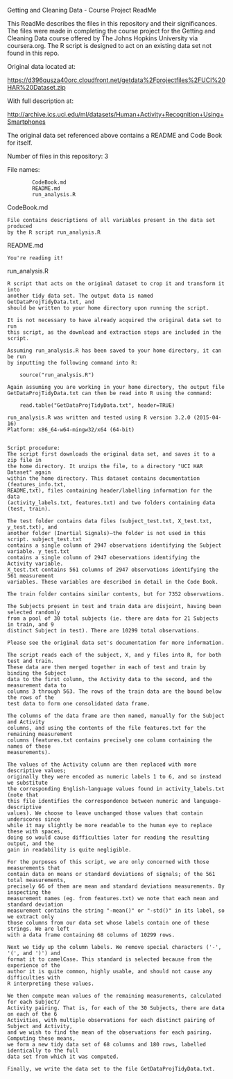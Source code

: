 Getting and Cleaning Data - Course Project
ReadMe

This ReadMe describes the files in this repository and their significances.
The files were made in completing the course project for the Getting and Cleaning
Data course offered by The Johns Hopkins University via coursera.org. The R script
is designed to act on an existing data set not found in this repo.

Original data located at:

https://d396qusza40orc.cloudfront.net/getdata%2Fprojectfiles%2FUCI%20HAR%20Dataset.zip

With full description at:

http://archive.ics.uci.edu/ml/datasets/Human+Activity+Recognition+Using+Smartphones

The original data set referenced above contains a README and Code Book for itself.


Number of files in this repository: 3

File names:	

			CodeBook.md
			README.md
			run_analysis.R


CodeBook.md

	File contains descriptions of all variables present in the data set produced
	by the R script run_analysis.R


README.md

	You're reading it!


run_analysis.R

	R script that acts on the original dataset to crop it and transform it into
	another tidy data set. The output data is named GetDataProjTidyData.txt, and
	should be written to your home directory upon running the script.
	
	It is not necessary to have already acquired the original data set to run
	this script, as the download and extraction steps are included in the script.
	
	Assuming run_analysis.R has been saved to your home directory, it can be run
	by inputting the following command into R:
	
		source("run_analysis.R")
		
	Again assuming you are working in your home directory, the output file
	GetDataProjTidyData.txt can then be read into R using the command:
	
		read.table("GetDataProjTidyData.txt", header=TRUE)
		
	run_analysis.R was written and tested using R version 3.2.0 (2015-04-16)
	Platform: x86_64-w64-mingw32/x64 (64-bit)
	
	
	Script procedure:
	The script first downloads the original data set, and saves it to a zip file in
	the home directory. It unzips the file, to a directory "UCI HAR Dataset" again
	within the home directory. This dataset contains documentation (features_info.txt,
	README,txt), files containing header/labelling information for the data
	(activity_labels.txt, features.txt) and two folders containing data (test, train).
	
	The test folder contains data files (subject_test.txt, X_test.txt, y_test.txt), and
	another folder (Inertial Signals)—the folder is not used in this script. subject_test.txt
	contains a single column of 2947 observations identifying the Subject variable. y_test.txt
	contains a single column of 2947 obeservations identifying the Activity variable.
	X_test.txt contains 561 columns of 2947 observations identifying the 561 measurement
	variables. These variables are described in detail in the Code Book.
	
	The train folder contains similar contents, but for 7352 observations.
	
	The Subjects present in test and train data are disjoint, having been selected randomly
	from a pool of 30 total subjects (ie. there are data for 21 Subjects in train, and 9
	distinct Subject in test). There are 10299 total observations.
	
	Please see the original data set's documentation for more information.
	
	The script reads each of the subject, X, and y files into R, for both test and train.
	These data are then merged together in each of test and train by binding the Subject
	data to the first column, the Activity data to the second, and the measurement data to
	columns 3 through 563. The rows of the train data are the bound below the rows of the
	test data to form one consolidated data frame.
	
	The columns of the data frame are then named, manually for the Subject and Activity
	columns, and using the contents of the file features.txt for the remaining measurement
	columns (features.txt contains precisely one column containing the names of these
	measurements).
	
	The values of the Activity column are then replaced with more descriptive values;
	originally they were encoded as numeric labels 1 to 6, and so instead we substitute
	the corresponding English-language values found in activity_labels.txt (note that
	this file identifies the correspondence between numeric and language-descriptive
	values). We choose to leave unchanged those values that contain underscores since
	while it may slightly be more readable to the human eye to replace these with spaces,
	doing so would cause difficulties later for reading the resulting output, and the
	gain in readability is quite negligible.
	
	For the purposes of this script, we are only concerned with those measurements that
	contain data on means or standard deviations of signals; of the 561 total measurements,
	precisely 66 of them are mean and standard deviations measurements. By inspecting the
	measurement names (eg. from features.txt) we note that each mean and standard deviation
	measurement contains the string "-mean()" or "-std()" in its label, so we extract only
	those columns from our data set whose labels contain one of these strings. We are left
	with a data frame containing 68 columns of 10299 rows.
	
	Next we tidy up the column labels. We remove special characters ('-', '(', and ')') and
	format it to camelCase. This standard is selected because from the experience of the 
	author it is quite common, highly usable, and should not cause any difficulties with
	R interpreting these values.
	
	We then compute mean values of the remaining measurements, calculated for each Subject/
	Activity pairing. That is, for each of the 30 Subjects, there are data on each of the 6
	Activities, with multiple observations for each distinct pairing of Subject and Activity,
	and we wish to find the mean of the observations for each pairing. Computing these means,
	we form a new tidy data set of 68 columns and 180 rows, labelled identically to the full
	data set from which it was computed.
	
	Finally, we write the data set to the file GetDataProjTidyData.txt.
	
	
	
	


